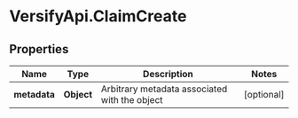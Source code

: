 # VersifyApi.ClaimCreate

## Properties

Name | Type | Description | Notes
------------ | ------------- | ------------- | -------------
**metadata** | **Object** | Arbitrary metadata associated with the object | [optional] 


